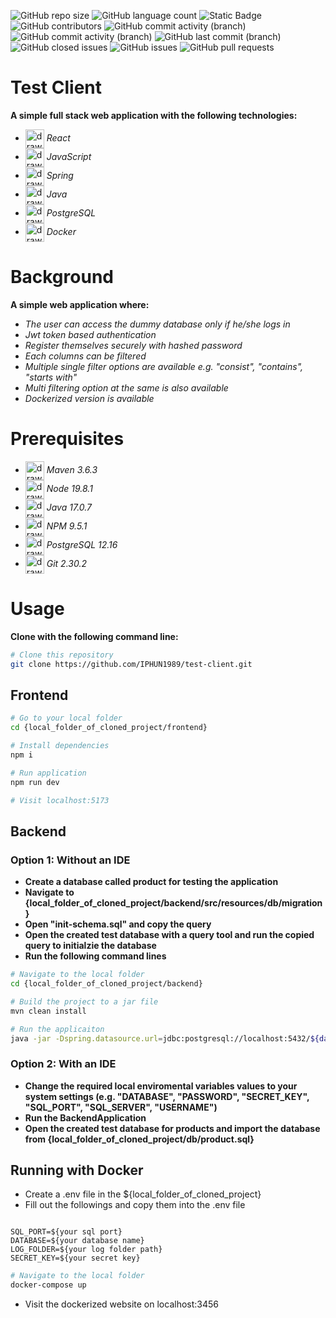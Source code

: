 ![GitHub repo size](https://img.shields.io/github/repo-size/IPHUN1989/test-client)
![GitHub language count](https://img.shields.io/github/languages/count/IPHUN1989/test-client)
![Static Badge](https://img.shields.io/badge/total%20number%20of%20tracked%20files-90-blue)
![GitHub contributors](https://img.shields.io/github/contributors/IPHUN1989/test-client)
![GitHub commit activity (branch)](https://img.shields.io/github/commit-activity/t/IPHUN1989/test-client?label=total%20commits)
![GitHub commit activity (branch)](https://img.shields.io/github/commit-activity/m/IPHUN1989/test-client?label=monthly%20commits)
![GitHub last commit (branch)](https://img.shields.io/github/last-commit/IPHUN1989/test-client/frontend-filter-solution)
![GitHub closed issues](https://img.shields.io/github/issues-closed/IPHUN1989/test-client)
![GitHub issues](https://img.shields.io/github/issues-raw/IPHUN1989/test-client)
![GitHub pull requests](https://img.shields.io/github/issues-pr/IPHUN1989/test-client)




# Test Client
**A simple full stack web application with the following technologies:**
- <img src="https://raw.githubusercontent.com/yurijserrano/Github-Profile-Readme-Logos/042e36c55d4d757621dedc4f03108213fbb57ec4/frameworks/react.svg" alt="drawing" width="30" align="center"/> *React* 
- <img src="https://raw.githubusercontent.com/yurijserrano/Github-Profile-Readme-Logos/042e36c55d4d757621dedc4f03108213fbb57ec4/programming%20languages/javascript.svg" alt="drawing" width="30" align="center"/> *JavaScript*
-  <img src="https://raw.githubusercontent.com/yurijserrano/Github-Profile-Readme-Logos/042e36c55d4d757621dedc4f03108213fbb57ec4/frameworks/spring.svg" alt="drawing" width="30" align="center"/> *Spring*
- <img src="https://raw.githubusercontent.com/yurijserrano/Github-Profile-Readme-Logos/042e36c55d4d757621dedc4f03108213fbb57ec4/programming%20languages/java.svg" alt="drawing" width="30" align="center"/> *Java* 
- <img src="https://raw.githubusercontent.com/yurijserrano/Github-Profile-Readme-Logos/042e36c55d4d757621dedc4f03108213fbb57ec4/databases/postgresql.svg" alt="drawing" width="30" align="center"/> *PostgreSQL*
- <img src="https://raw.githubusercontent.com/yurijserrano/Github-Profile-Readme-Logos/042e36c55d4d757621dedc4f03108213fbb57ec4/cloud/docker.svg" alt="drawing" width="30" align="center"/> *Docker*

# Background
**A simple web application where:**
- *The user can access the dummy database only if he/she logs in*
- *Jwt token based authentication*
- *Register themselves securely with hashed password*
- *Each columns can be filtered*
- *Multiple single filter options are available e.g. "consist", "contains", "starts with"*
- *Multi filtering option at the same is also available*
- *Dockerized version is available*

# Prerequisites
- <img src="https://upload.wikimedia.org/wikipedia/commons/5/52/Apache_Maven_logo.svg" alt="drawing" width="30" align="center"/> *Maven 3.6.3*
- <img src="https://raw.githubusercontent.com/yurijserrano/Github-Profile-Readme-Logos/042e36c55d4d757621dedc4f03108213fbb57ec4/frameworks/nodejs.svg" alt="drawing" width="30" align="center"/> *Node 19.8.1*
- <img src="https://raw.githubusercontent.com/yurijserrano/Github-Profile-Readme-Logos/042e36c55d4d757621dedc4f03108213fbb57ec4/programming%20languages/java.svg" alt="drawing" width="30" align="center"/> *Java 17.0.7*
- <img src="https://raw.githubusercontent.com/yurijserrano/Github-Profile-Readme-Logos/042e36c55d4d757621dedc4f03108213fbb57ec4/others/npm.svg" alt="drawing" width="30" align="center"/> *NPM 9.5.1*
- <img src="https://raw.githubusercontent.com/yurijserrano/Github-Profile-Readme-Logos/042e36c55d4d757621dedc4f03108213fbb57ec4/databases/postgresql.svg" alt="drawing" width="30" align="center"/> *PostgreSQL 12.16*
- <img src="https://raw.githubusercontent.com/yurijserrano/Github-Profile-Readme-Logos/042e36c55d4d757621dedc4f03108213fbb57ec4/others/git.svg" alt="drawing" width="30" align="center"/> *Git 2.30.2*

# Usage

**Clone with the following command line:**

```bash
# Clone this repository
git clone https://github.com/IPHUN1989/test-client.git

```

## Frontend 

```bash
# Go to your local folder
cd {local_folder_of_cloned_project/frontend}

# Install dependencies
npm i

# Run application
npm run dev

# Visit localhost:5173

```

## Backend

### Option 1: Without an IDE

- **Create a database called product for testing the application**
- **Navigate to {local_folder_of_cloned_project/backend/src/resources/db/migration}**
- **Open "init-schema.sql" and copy the query**
- **Open the created test database with a query tool and run the copied query to initialzie the database**
- **Run the following command lines**

```bash
# Navigate to the local folder
cd {local_folder_of_cloned_project/backend}

# Build the project to a jar file
mvn clean install

# Run the applicaiton
java -jar -Dspring.datasource.url=jdbc:postgresql://localhost:5432/${database} -Dlogging.file.path=${log_folder_path} -Dspring.datasource.password=${password} -Dapplication.secret=${secret_key} -Dapplication.username=${username} backend-0.0.1-SNAPSHOT.jar
```

### Option 2: With an IDE

- **Change the required local enviromental variables values to your system settings (e.g. "DATABASE", "PASSWORD", "SECRET_KEY", "SQL_PORT", "SQL_SERVER", "USERNAME")**
- **Run the BackendApplication**
- **Open the created test database for products and import the database from {local_folder_of_cloned_project/db/product.sql}**


##  Running with Docker

- Create a .env file in the ${local_folder_of_cloned_project}
- Fill out the followings and copy them into the .env file
```env

SQL_PORT=${your sql port}
DATABASE=${your database name}
LOG_FOLDER=${your log folder path}
SECRET_KEY=${your secret key}
```

```bash
# Navigate to the local folder
docker-compose up
```
- Visit the dockerized website on localhost:3456
